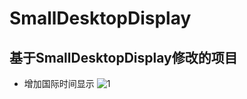 # SmallDesktopDisplay 
## 基于SmallDesktopDisplay修改的项目
- 增加国际时间显示
![1](https://tva3.sinaimg.cn/large/006JqGD4ly1h63md741guj31ba0zgq65.jpg)

